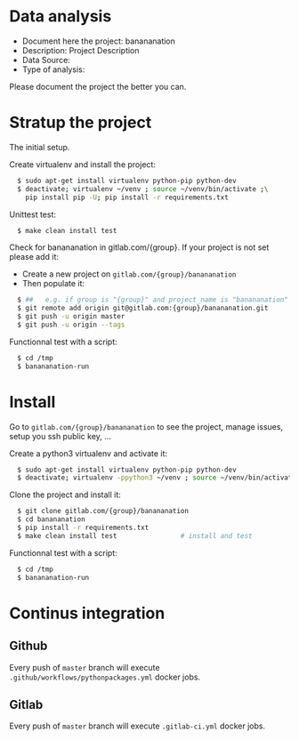 # Data analysis
- Document here the project: banananation
- Description: Project Description
- Data Source:
- Type of analysis:

Please document the project the better you can.

# Stratup the project

The initial setup.

Create virtualenv and install the project:
```bash
  $ sudo apt-get install virtualenv python-pip python-dev
  $ deactivate; virtualenv ~/venv ; source ~/venv/bin/activate ;\
    pip install pip -U; pip install -r requirements.txt
```

Unittest test:
```bash
  $ make clean install test
```

Check for banananation in gitlab.com/{group}.
If your project is not set please add it:

- Create a new project on `gitlab.com/{group}/banananation`
- Then populate it:

```bash
  $ ##   e.g. if group is "{group}" and project_name is "banananation"
  $ git remote add origin git@gitlab.com:{group}/banananation.git
  $ git push -u origin master
  $ git push -u origin --tags
```

Functionnal test with a script:
```bash
  $ cd /tmp
  $ banananation-run
```
# Install
Go to `gitlab.com/{group}/banananation` to see the project, manage issues,
setup you ssh public key, ...

Create a python3 virtualenv and activate it:
```bash
  $ sudo apt-get install virtualenv python-pip python-dev
  $ deactivate; virtualenv -ppython3 ~/venv ; source ~/venv/bin/activate
```

Clone the project and install it:
```bash
  $ git clone gitlab.com/{group}/banananation
  $ cd banananation
  $ pip install -r requirements.txt
  $ make clean install test                # install and test
```
Functionnal test with a script:
```bash
  $ cd /tmp
  $ banananation-run
``` 

# Continus integration
## Github 
Every push of `master` branch will execute `.github/workflows/pythonpackages.yml` docker jobs.
## Gitlab
Every push of `master` branch will execute `.gitlab-ci.yml` docker jobs.
